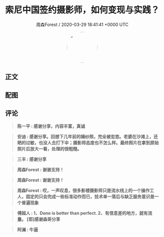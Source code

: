 <h1 align="center">索尼中国签约摄影师，如何变现与实践？</h1>
<p align="center">
    <a>周森Forest / 2020-03-29 18:41:41 &#43;0000 UTC</a>
</p>

<div align="center">
    <img src="https://images.zsxq.com/FkX6xUbeuxsqNkXMPJ7wCJWYsSZU?e=1590940799&amp;token=kIxbL07-8jAj8w1n4s9zv64FuZZNEATmlU_Vm6zD:_MeTg9TQl5b6UH7vkt6mfi0oyrw=" width="100" height="100" style="border:1px solid;border-radius:50%; color:#ffffff"/>
</div>

## 正文

<div>

</div>

## 配图
<div class="image" align="center">

</div>

## 评论

<div align="left">
<div>

<blockquote >
<span> <strong>陈一平 : 感谢分享，内容丰富，真诚 </strong></span>
</blockquote>

<blockquote >
<span> <strong>安迪 : 感谢分享。回想下几年前的婚纱照，完全被忽悠。老婆在沙滩上，还晒的过敏，也没人去打下伞；摄影师态度也不怎么样。最终照片在拿到原始照片后放大一看，处理的很粗糙。 </strong></span>
</blockquote>

<blockquote >
<span> <strong>三丰 : 感谢分享 </strong></span>
</blockquote>

<blockquote >
<span> <strong>周森Forest : 谢谢支持！ </strong></span>
</blockquote>

<blockquote >
<span> <strong>周森Forest : 谢谢支持！ </strong></span>
</blockquote>

<blockquote >
<span> <strong>周森Forest : 哎，一声叹息，很多影楼摄影师只是流水线上的一个操作工人，固定的只会完成一些标准动作而已，技术单一落后与缺乏服务意识是一个普遍现象 </strong></span>
</blockquote>

<blockquote >
<span> <strong>傅超人 : 1、Done is better than perfect.
2、有信息差的地方，就有流量。
[耶]感谢森哥分享 </strong></span>
</blockquote>

<blockquote >
<span> <strong>阿澜 : 牛逼 </strong></span>
</blockquote>

</div>
</div>